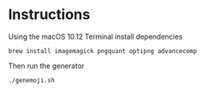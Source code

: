 # Instructions

Using the macOS 10.12 Terminal install dependencies
```
brew install imagemagick pngquant optipng advancecomp
```

Then run the generator

```
./genemoji.sh
```